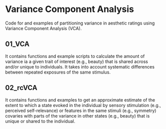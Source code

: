 # Variance Component Analysis

Code for and examples of partitioning variance in aesthetic ratings using
Variance Component Analysis (VCA).

## 01_VCA

It contains functions and example scripts to calculate the amount of variance ia a given trait of interest (e.g., beauty) that is shared across and/or unique to individuals. It takes into account systematic differences between repeated exposures of the same stimulus.

## 02_rcVCA

It contains functions and examples to get an approximate estimate of the extent to which a state evoked in the individual by sensory stimulation (e.g., perceived self-relevance) or features in the same stimuli (e.g., symmetry) covaries with parts of the variance in other states (e.g., beauty) that is unique or shared to the individual.
